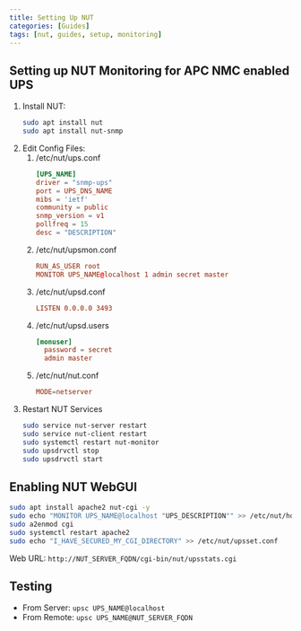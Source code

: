 ```yaml
---
title: Setting Up NUT
categories: [Guides]
tags: [nut, guides, setup, monitoring]
---
```


## Setting up NUT Monitoring for APC NMC enabled UPS

1. Install NUT:
    ```bash
    sudo apt install nut
    sudo apt install nut-snmp
    ```
2. Edit Config Files:
   1. /etc/nut/ups.conf
      ```conf
      [UPS_NAME]
      driver = "snmp-ups"
      port = UPS_DNS_NAME
      mibs = 'ietf'
      community = public
      snmp_version = v1
      pollfreq = 15
      desc = "DESCRIPTION"
      ```
   2. /etc/nut/upsmon.conf
        ```conf
        RUN_AS_USER root
        MONITOR UPS_NAME@localhost 1 admin secret master
        ```
   3. /etc/nut/upsd.conf
        ```conf
        LISTEN 0.0.0.0 3493
        ```
   4. /etc/nut/upsd.users
        ```conf
        [monuser]
          password = secret
          admin master
        ```
   5. /etc/nut/nut.conf
        ```conf
        MODE=netserver
        ```
3. Restart NUT Services
    ```bash
    sudo service nut-server restart
    sudo service nut-client restart
    sudo systemctl restart nut-monitor
    sudo upsdrvctl stop
    sudo upsdrvctl start
    ```

## Enabling NUT WebGUI

```bash
sudo apt install apache2 nut-cgi -y
sudo echo "MONITOR UPS_NAME@localhost "UPS_DESCRIPTION"" >> /etc/nut/hosts.conf
sudo a2enmod cgi
sudo systemctl restart apache2
sudo echo "I_HAVE_SECURED_MY_CGI_DIRECTORY" >> /etc/nut/upsset.conf
```
Web URL: `http://NUT_SERVER_FQDN/cgi-bin/nut/upsstats.cgi`

## Testing

- From Server: `upsc UPS_NAME@localhost`
- From Remote: `upsc UPS_NAME@NUT_SERVER_FQDN`
